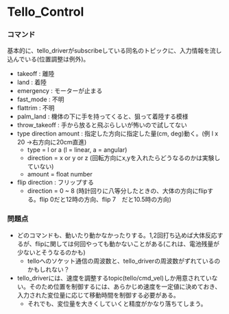 # Tello_Control
### コマンド
基本的に、tello_driverがsubscribeしている同名のトピックに、入力情報を流し込んでいる(位置調整は例外)。
- takeoff : 離陸
- land  : 着陸
- emergency : モーターが止まる
- fast_mode : 不明
- flattrim  : 不明
- palm_land : 機体の下に手を持ってくると、狙って着陸する模様
- throw_takeoff : 手から放ると飛ぶらしいが怖いので試してない
- type direction amount : 指定した方向に指定した量(cm, deg)動く。(例 l x 20 →右方向に20cm直進)
  - type = l or a (l = linear, a = angular)
  - direction = x or y or z (回転方向にx,yを入れたらどうなるのかは実験していない)
  - amount = float number
- flip direction  : フリップする
  - direction = 0 ~ 8 (時計回りに八等分したときの、大体の方向にflipする。flip 0だと12時の方向、flip 7　だと10.5時の方向)    
 
### 問題点
- どのコマンドも、動いたり動かなかったりする。1,2回打ち込めば大体反応するが、flipに関しては何回やっても動かないことがある(これは、電池残量が少ないとそうなるのかも)
  - telloへのソケット通信の周波数と、tello_driverの周波数がずれているのかもしれない？
- tello_driverには、速度を調整するtopic(tello/cmd_vel)しか用意されていない。そのため位置を制御するには、あらかじめ速度を一定値に決めておき、入力された変位量に応じて移動時間を制御する必要がある。
  - それでも、変位量を大きくしていくと精度がかなり落ちてしまう。
 
